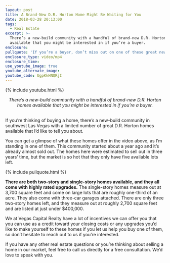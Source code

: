 ```yaml
---
layout: post
title: A Brand-New D.R. Horton Home Might Be Waiting for You
date: 2018-03-28 20:13:00
tags:
  - Real Estate
excerpt: >-
  There’s a new-build community with a handful of brand-new D.R. Horton homes
  available that you might be interested in if you’re a buyer.
enclosure:
pullquote: 'If you’re a buyer, don’t miss out on one of these great new homes.'
enclosure_type: video/mp4
enclosure_time:
use_youtube_image: true
youtube_alternate_image:
youtube_code: UgpKkHNQRjI
---
```


{% include youtube.html %}

<center><em>There&rsquo;s a new-build community with a handful of brand-new D.R. Horton homes available that you might be interested in if you&rsquo;re a buyer.</em></center>

<center>&nbsp;</center>

If you’re thinking of buying a home, there’s a new-build community in southwest Las Vegas with a limited number of great D.R. Horton homes available that I’d like to tell you about.

You can get a glimpse of what these homes offer in the video above, as I’m standing in one of them. This community started about a year ago and it’s already almost sold out. The homes here were estimated to sell out in three years’ time, but the market is so hot that they only have five available lots left.

{% include pullquote.html %}

**There are both two-story and single-story homes available, and they all come with highly rated upgrades.** The single-story homes measure out at 3,700 square feet and come on large lots that are roughly one-third of an acre. They also come with three-car garages attached. There are only three two-story homes left, and they measure out at roughly 2,700 square feet and are listed at just under $400,000.

We at Vegas Capital Realty have a lot of incentives we can offer you that you can use as a credit toward your closing costs or any upgrades you’d like to make yourself to these homes if you let us help you buy one of them, so don’t hesitate to reach out to us if you’re interested.

If you have any other real estate questions or you’re thinking about selling a home in our market, feel free to call us directly for a free consultation. We’d love to speak with you.
